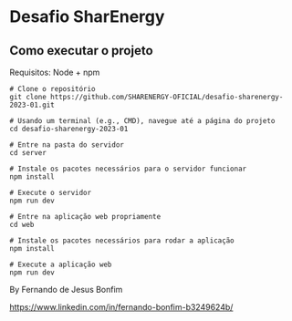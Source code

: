 # Desafio SharEnergy

## Como executar o projeto
Requisitos:
Node + npm
``` 
# Clone o repositório
git clone https://github.com/SHARENERGY-OFICIAL/desafio-sharenergy-2023-01.git

# Usando um terminal (e.g., CMD), navegue até a página do projeto
cd desafio-sharenergy-2023-01

# Entre na pasta do servidor
cd server

# Instale os pacotes necessários para o servidor funcionar
npm install

# Execute o servidor
npm run dev

# Entre na aplicação web propriamente
cd web

# Instale os pacotes necessários para rodar a aplicação
npm install

# Execute a aplicação web
npm run dev
```
By Fernando de Jesus Bonfim

https://www.linkedin.com/in/fernando-bonfim-b3249624b/
